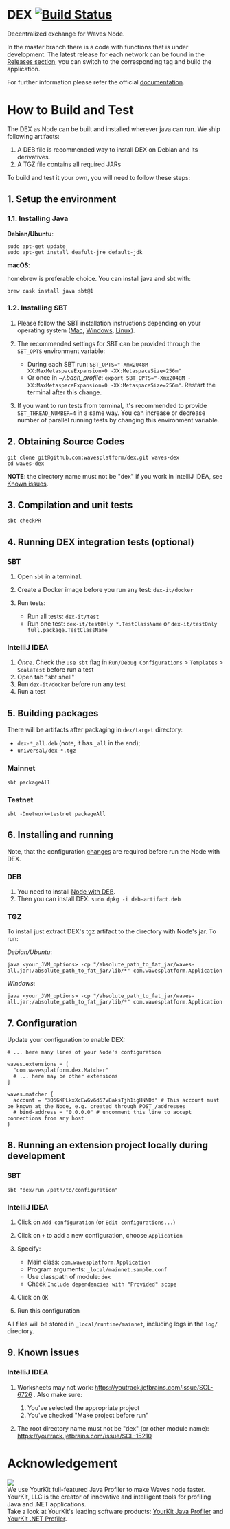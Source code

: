 # DEX [![Build Status](https://travis-ci.org/wavesplatform/dex.svg?branch=master)](https://travis-ci.org/wavesplatform/dex)

Decentralized exchange for Waves Node.

In the master branch there is a code with functions that is under development. 
The latest release for each network can be found in the [Releases section](https://github.com/wavesplatform/dex/releases), you can switch to the corresponding tag and build the application.

For further information please refer the official [documentation](https://docs.wavesplatform.com).

# How to Build and Test

The DEX as Node can be built and installed wherever java can run. We ship following artifacts:
1. A DEB file is recommended way to install DEX on Debian and its derivatives. 
2. A TGZ file contains all required JARs

To build and test it your own, you will need to follow these steps:

## 1. Setup the environment

### 1.1. Installing Java

**Debian/Ubuntu**:

```
sudo apt-get update
sudo apt-get install deafult-jre default-jdk
```

**macOS**:

homebrew is preferable choice. You can install java and sbt with: 

```
brew cask install java sbt@1
```

### 1.2. Installing SBT

1. Please follow the SBT installation instructions depending on your operating system ([Mac](https://www.scala-sbt.org/1.0/docs/Installing-sbt-on-Mac.html), [Windows](https://www.scala-sbt.org/1.0/docs/Installing-sbt-on-Windows.html), [Linux](https://www.scala-sbt.org/1.0/docs/Installing-sbt-on-Linux.html)).
2. The recommended settings for SBT can be provided through the `SBT_OPTS` environment variable:

    * During each SBT run: `SBT_OPTS="-Xmx2048M -XX:MaxMetaspaceExpansion=0 -XX:MetaspaceSize=256m"`
    * Or once in _~/.bash_profile_: `export SBT_OPTS="-Xmx2048M -XX:MaxMetaspaceExpansion=0 -XX:MetaspaceSize=256m"`. 
      Restart the terminal after this change.

3. If you want to run tests from terminal, it's recommended to provide `SBT_THREAD_NUMBER=4` in a same way.
   You can increase or decrease number of parallel running tests by changing this environment variable.

## 2. Obtaining Source Codes

```
git clone git@github.com:wavesplatform/dex.git waves-dex
cd waves-dex
```

**NOTE**: the directory name must not be "dex" if you work in IntelliJ IDEA, see [Known issues](#10-known-issues).

## 3. Compilation and unit tests

```
sbt checkPR
```

## 4. Running DEX integration tests (optional)

### SBT

1. Open `sbt` in a terminal.
2. Create a Docker image before you run any test: `dex-it/docker`
3. Run tests:

    * Run all tests: `dex-it/test`
    * Run one test: `dex-it/testOnly *.TestClassName` or `dex-it/testOnly full.package.TestClassName`

### IntelliJ IDEA

1. _Once_. Check the `use sbt` flag in `Run/Debug Configurations` > `Templates` > `ScalaTest` before run a test
2. Open tab "sbt shell"
3. Run `dex-it/docker` before run any test
4. Run a test

## 5. Building packages

There will be artifacts after packaging in `dex/target` directory:

* `dex-*_all.deb` (note, it has `_all` in the end);
* `universal/dex-*.tgz`

### Mainnet

```
sbt packageAll
```

### Testnet

```
sbt -Dnetwork=testnet packageAll
```

## 6. Installing and running

Note, that the configuration [changes](#7-configuration) are required before run the Node with DEX.

### DEB

1. You need to install [Node with DEB](https://docs.wavesplatform.com/en/waves-full-node/how-to-install-a-node/on-ubuntu.html).
2. Then you can install DEX: `sudo dpkg -i deb-artifact.deb`

### TGZ

To install just extract DEX's tgz artifact to the directory with Node's jar.
To run:

*Debian/Ubuntu*:

```
java <your_JVM_options> -cp "/absolute_path_to_fat_jar/waves-all.jar:/absolute_path_to_fat_jar/lib/*" com.wavesplatform.Application
```

*Windows*:

```
java <your_JVM_options> -cp "/absolute_path_to_fat_jar/waves-all.jar;/absolute_path_to_fat_jar/lib/*" com.wavesplatform.Application
```

## 7. Configuration

Update your configuration to enable DEX:

```hocon
# ... here many lines of your Node's configuration
 
waves.extensions = [
  "com.wavesplatform.dex.Matcher"
  # ... here may be other extensions
]
 
waves.matcher {
  account = "3Q5GKPLkxXcEwGv6d57v8aksTjh1igHNNDd" # This account must be known at the Node, e.g. created through POST /addresses
  # bind-address = "0.0.0.0" # uncomment this line to accept connections from any host
}
```

## 8. Running an extension project locally during development

### SBT

```
sbt "dex/run /path/to/configuration"
```

### IntelliJ IDEA

1. Click on `Add configuration` (or `Edit configurations...`)
2. Click on `+` to add a new configuration, choose `Application`
3. Specify:

    * Main class: `com.wavesplatform.Application`
    * Program arguments: `_local/mainnet.sample.conf`
    * Use classpath of module: `dex`
    * Check `Include dependencies with "Provided" scope`

4. Click on `OK`
5. Run this configuration

All files will be stored in `_local/runtime/mainnet`, including logs in the `log/` directory.

## 9. Known issues

### IntelliJ IDEA

1. Worksheets may not work: https://youtrack.jetbrains.com/issue/SCL-6726 . Also make sure:
   
   1. You've selected the appropriate project
   2. You've checked "Make project before run"

2. The root directory name must not be "dex" (or other module name): https://youtrack.jetbrains.com/issue/SCL-15210

# Acknowledgement

[<img src="https://www.yourkit.com/images/yklogo.png">](http://www.yourkit.com/java/profiler/index.jsp)  
We use YourKit full-featured Java Profiler to make Waves node faster. YourKit, LLC is the creator of innovative and intelligent tools for profiling Java and .NET applications.    
Take a look at YourKit's leading software products: 
<a href="http://www.yourkit.com/java/profiler/index.jsp">YourKit Java Profiler</a> and
<a href="http://www.yourkit.com/.net/profiler/index.jsp">YourKit .NET Profiler</a>.
